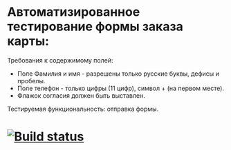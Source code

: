# Автоматизированное тестирование формы заказа карты:

Требования к содержимому полей:

* Поле Фамилия и имя - разрешены только русские буквы, дефисы и пробелы.
* Поле телефон - только цифры (11 цифр), символ + (на первом месте).
* Флажок согласия должен быть выставлен.
 
Тестируемая функциональность: отправка формы.

# [![Build status](https://ci.appveyor.com/api/projects/status/ug02tej3wtm4xxr2?svg=true)](https://ci.appveyor.com/project/KlokovAleksey/ordering-card)
